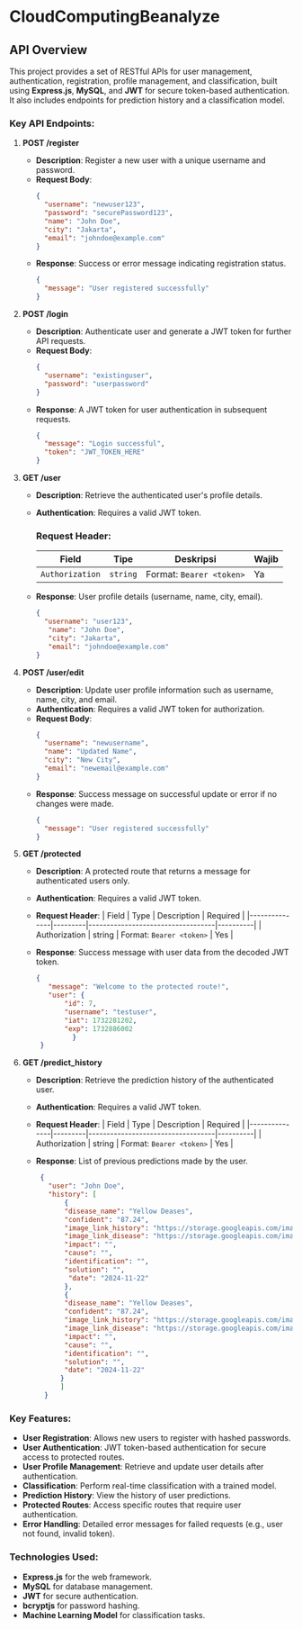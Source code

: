 # CloudComputingBeanalyze

## API Overview

This project provides a set of RESTful APIs for user management, authentication, registration, profile management, and classification, built using **Express.js**, **MySQL**, and **JWT** for secure token-based authentication. It also includes endpoints for prediction history and a classification model.

### Key API Endpoints:

1. **POST /register**
   - **Description**: Register a new user with a unique username and password.
   - **Request Body**:
     ```json
     {
       "username": "newuser123",
       "password": "securePassword123",
       "name": "John Doe",
       "city": "Jakarta",
       "email": "johndoe@example.com"
     }
     ```
   - **Response**: Success or error message indicating registration status.
     ```json
     {
       "message": "User registered successfully"
     }
     ```


1. **POST /login**
   - **Description**: Authenticate user and generate a JWT token for further API requests.
   - **Request Body**:
     ```json
     {
       "username": "existinguser",
       "password": "userpassword"
     }
     ```
   - **Response**: A JWT token for user authentication in subsequent requests.
     ```json
     {
       "message": "Login successful",
       "token": "JWT_TOKEN_HERE"
     }
     ```

2. **GET /user**
   - **Description**: Retrieve the authenticated user's profile details.
   - **Authentication**: Requires a valid JWT token.
     ### **Request Header**:

      | **Field**        | **Tipe**  | **Deskripsi**                       | **Wajib** |
      |------------------|-----------|-------------------------------------|-----------|
      | `Authorization`  | `string`  | Format: `Bearer <token>` | Ya        |

   - **Response**: User profile details (username, name, city, email).
     ```json
     {
       "username": "user123",
        "name": "John Doe",
        "city": "Jakarta",
        "email": "johndoe@example.com"
     }
     ```

3. **POST /user/edit**
   - **Description**: Update user profile information such as username, name, city, and email.
   - **Authentication**: Requires a valid JWT token for authorization.
   - **Request Body**:
     ```json
     {
       "username": "newusername",
       "name": "Updated Name",
       "city": "New City",
       "email": "newemail@example.com"
     }
     ```
   - **Response**: Success message on successful update or error if no changes were made.
     ```json
     {
       "message": "User registered successfully"
     }
     ```

4. **GET /protected**
   - **Description**: A protected route that returns a message for authenticated users only.
   - **Authentication**: Requires a valid JWT token.
     
   - **Request Header**:
     | Field         | Type    | Description                       | Required |
     |---------------|---------|-----------------------------------|----------|
     | Authorization | string  | Format: `Bearer <token>`          | Yes      |

   - **Response**: Success message with user data from the decoded JWT token.
     ```json
     {
        "message": "Welcome to the protected route!",
        "user": {
            "id": 7,
            "username": "testuser",
            "iat": 1732281202,
            "exp": 1732886002
              }
      }
     ```

5. **GET /predict_history**
   - **Description**: Retrieve the prediction history of the authenticated user.
   - **Authentication**: Requires a valid JWT token.
     
   - **Request Header**:
     | Field         | Type    | Description                       | Required |
     |---------------|---------|-----------------------------------|----------|
     | Authorization | string  | Format: `Bearer <token>`          | Yes      |

   - **Response**: List of previous predictions made by the user.
     ```json
      {
        "user": "John Doe",
        "history": [
            {
            "disease_name": "Yellow Deases",
            "confident": "87.24",
            "image_link_history": "https://storage.googleapis.com/imangehistory.jpg",
            "image_link_disease": "https://storage.googleapis.com/imagedisease.jpeg",
            "impact": "",
            "cause": "",
            "identification": "",
            "solution": "",
             "date": "2024-11-22"
            },
            {
            "disease_name": "Yellow Deases",
            "confident": "87.24",
            "image_link_history": "https://storage.googleapis.com/imangehistory.jpg",
            "image_link_disease": "https://storage.googleapis.com/imagedisease.jpeg",
            "impact": "",
            "cause": "",
            "identification": "",
            "solution": "",
            "date": "2024-11-22"
           }
           ]
       }
      ```

### Key Features:
- **User Registration**: Allows new users to register with hashed passwords.
- **User Authentication**: JWT token-based authentication for secure access to protected routes.
- **User Profile Management**: Retrieve and update user details after authentication.
- **Classification**: Perform real-time classification with a trained model.
- **Prediction History**: View the history of user predictions.
- **Protected Routes**: Access specific routes that require user authentication.
- **Error Handling**: Detailed error messages for failed requests (e.g., user not found, invalid token).

### Technologies Used:
- **Express.js** for the web framework.
- **MySQL** for database management.
- **JWT** for secure authentication.
- **bcryptjs** for password hashing.
- **Machine Learning Model** for classification tasks.

